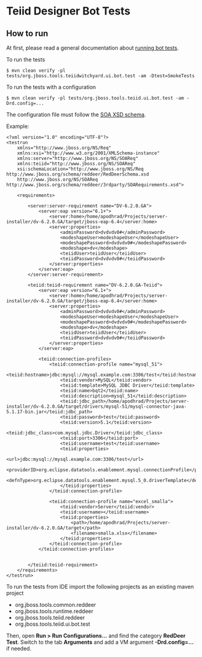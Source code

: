 # Teiid Designer Bot Tests

## How to run

At first, please read a general documentation about [running bot tests](../../README.md).

To run the tests

    $ mvn clean verify -pl tests/org.jboss.tools.teiidwitchyard.ui.bot.test -am -Dtest=SmokeTests

To run the tests with a configuration

    $ mvn clean verify -pl tests/org.jboss.tools.teiid.ui.bot.test -am -Drd.config=...

The configuration file must follow the [SOA XSD schema](http://www.jboss.org/schema/reddeer/3rdparty/SOARequirements.xsd).

Example:
```
<?xml version="1.0" encoding="UTF-8"?>
<testrun
    xmlns="http://www.jboss.org/NS/Req"
    xmlns:xsi="http://www.w3.org/2001/XMLSchema-instance"
    xmlns:server="http://www.jboss.org/NS/SOAReq"
    xmlns:teiid="http://www.jboss.org/NS/SOAReq"
    xsi:schemaLocation="http://www.jboss.org/NS/Req	http://www.jboss.org/schema/reddeer/RedDeerSchema.xsd
    http://www.jboss.org/NS/SOAReq	http://www.jboss.org/schema/reddeer/3rdparty/SOARequirements.xsd">

    <requirements>

        <server:server-requirement name="DV-6.2.0.GA">
            <server:eap version="6.1+">
                <server:home>/home/apodhrad/Projects/server-installer/dv-6.2.0.GA/target/jboss-eap-6.4</server:home>
                <server:properties>
                    <adminPassword>dvdvdv0#</adminPassword>
                    <modeshapeUser>modeshapeUser</modeshapeUser>
                    <modeshapePassword>dvdvdv0#</modeshapePassword>
                    <modeshape>dv</modeshape>
                    <teiidUser>teiidUser</teiidUser>
                    <teiidPassword>dvdvdv0#</teiidPassword>
                </server:properties>
            </server:eap>
        </server:server-requirement>

        <teiid:teiid-requirement name="DV-6.2.0.GA-Teiid">
            <server:eap version="6.1+">
                <server:home>/home/apodhrad/Projects/server-installer/dv-6.2.0.GA/target/jboss-eap-6.4</server:home>
                <server:properties>
                    <adminPassword>dvdvdv0#</adminPassword>
                    <modeshapeUser>modeshapeUser</modeshapeUser>
                    <modeshapePassword>dvdvdv0#</modeshapePassword>
                    <modeshape>dv</modeshape>
                    <teiidUser>teiidUser</teiidUser>
                    <teiidPassword>dvdvdv0#</teiidPassword>
                </server:properties>
            </server:eap>

            <teiid:connection-profiles>
                <teiid:connection-profile name="mysql_51">
                    <teiid:hostname>jdbc:mysql://mysql.example.com:3306/test</teiid:hostname>
                    <teiid:vendor>MySQL</teiid:vendor>
                    <teiid:template>MySQL JDBC Driver</teiid:template>
                    <teiid:name>bqt2</teiid:name>
                    <teiid:description>mysql_51</teiid:description>
                    <teiid:jdbc_path>/home/apodhrad/Projects/server-installer/dv-6.2.0.GA/target/drivers/mysql-51/mysql-connector-java-5.1.17-bin.jar</teiid:jdbc_path>
                    <teiid:password>test</teiid:password>
                    <teiid:version>5.1</teiid:version>
                    <teiid:jdbc_class>com.mysql.jdbc.Driver</teiid:jdbc_class>
                    <teiid:port>3306</teiid:port>
                    <teiid:username>test</teiid:username>
                    <teiid:properties>
                        <url>jdbc:mysql://mysql.example.com:3306/test</url>
                        <providerID>org.eclipse.datatools.enablement.mysql.connectionProfile</providerID>
                        <defnType>org.eclipse.datatools.enablement.mysql.5_0.driverTemplate</defnType>
                    </teiid:properties>
                </teiid:connection-profile>

                <teiid:connection-profile name="excel_smalla">
                    <teiid:vendor>Server</teiid:vendor>
                    <teiid:username></teiid:username>
                    <teiid:properties>
                        <path>/home/apodhrad/Projects/server-installer/dv-6.2.0.GA/target</path>
                        <filename>smalla.xlsx</filename>
                    </teiid:properties>
                </teiid:connection-profile>
            </teiid:connection-profiles>


        </teiid:teiid-requirement>
    </requirements>
</testrun>
```

To run the tests from IDE import the following projects as an existing maven project
- org.jboss.tools.common.reddeer
- org.jboss.tools.runtime.reddeer
- org.jboss.tools.teiid.reddeer
- org.jboss.tools.teiid.ui.bot.test

Then, open **Run > Run Configurations...** and find the category **RedDeer Test**. Switch to the tab **Arguments** and add a VM argument **-Drd.config=...** if needed.

